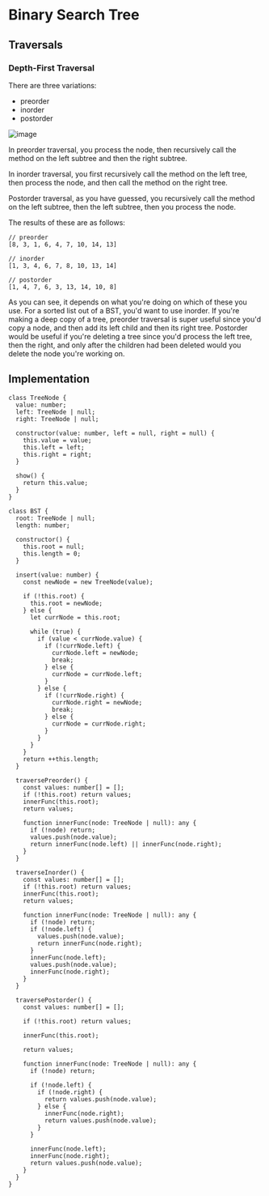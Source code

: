 # Binary Search Tree

## Traversals

### Depth-First Traversal

There are three variations:
- preorder
- inorder
- postorder

![image](https://user-images.githubusercontent.com/87665319/166058707-868b4760-6187-4955-b574-79855ccff4ff.png)

In preorder traversal, you process the node, then recursively call the method on the left subtree and then the right subtree.

In inorder traversal, you first recursively call the method on the left tree, then process the node, and then call the method on the right tree.

Postorder traversal, as you have guessed, you recursively call the method on the left subtree, then the left subtree, then you process the node.

The results of these are as follows:

```
// preorder
[8, 3, 1, 6, 4, 7, 10, 14, 13]

// inorder
[1, 3, 4, 6, 7, 8, 10, 13, 14]

// postorder
[1, 4, 7, 6, 3, 13, 14, 10, 8]
```

As you can see, it depends on what you're doing on which of these you use. For a sorted list out of a BST, you'd want to use inorder. If you're making a deep copy of a tree, preorder traversal is super useful since you'd copy a node, and then add its left child and then its right tree. Postorder would be useful if you're deleting a tree since you'd process the left tree, then the right, and only after the children had been deleted would you delete the node you're working on.

## Implementation

```
class TreeNode {
  value: number;
  left: TreeNode | null;
  right: TreeNode | null;

  constructor(value: number, left = null, right = null) {
    this.value = value;
    this.left = left;
    this.right = right;
  }

  show() {
    return this.value;
  }
}

class BST {
  root: TreeNode | null;
  length: number;

  constructor() {
    this.root = null;
    this.length = 0;
  }

  insert(value: number) {
    const newNode = new TreeNode(value);

    if (!this.root) {
      this.root = newNode;
    } else {
      let currNode = this.root;

      while (true) {
        if (value < currNode.value) {
          if (!currNode.left) {
            currNode.left = newNode;
            break;
          } else {
            currNode = currNode.left;
          }
        } else {
          if (!currNode.right) {
            currNode.right = newNode;
            break;
          } else {
            currNode = currNode.right;
          }
        }
      }
    }
    return ++this.length;
  }

  traversePreorder() {
    const values: number[] = [];
    if (!this.root) return values;
    innerFunc(this.root);
    return values;

    function innerFunc(node: TreeNode | null): any {
      if (!node) return;
      values.push(node.value);
      return innerFunc(node.left) || innerFunc(node.right);
    }
  }

  traverseInorder() {
    const values: number[] = [];
    if (!this.root) return values;
    innerFunc(this.root);
    return values;

    function innerFunc(node: TreeNode | null): any {
      if (!node) return;
      if (!node.left) {
        values.push(node.value);
        return innerFunc(node.right);
      }
      innerFunc(node.left);
      values.push(node.value);
      innerFunc(node.right);
    }
  }

  traversePostorder() {
    const values: number[] = [];

    if (!this.root) return values;
    
    innerFunc(this.root);
    
    return values;

    function innerFunc(node: TreeNode | null): any {
      if (!node) return;

      if (!node.left) {
        if (!node.right) {
          return values.push(node.value);
        } else {
          innerFunc(node.right);
          return values.push(node.value);
        }
      }

      innerFunc(node.left);
      innerFunc(node.right);
      return values.push(node.value);
    }
  }
}
```

